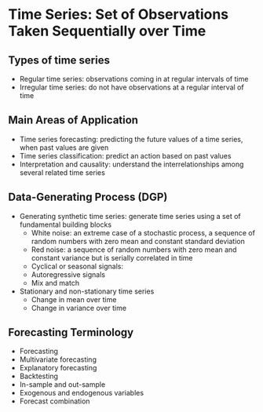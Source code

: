 # Time Series: Set of Observations Taken Sequentially over Time

## Types of time series

   - Regular time series: observations coming in at regular intervals of time
   - Irregular time series: do not have observations at a regular interval of time
    
## Main Areas of Application

   - Time series forecasting: predicting the future values of a time series, when past values are given
   - Time series classification: predict an action based on past values
   - Interpretation and causality: understand the interrelationships among several related time series
    
## Data-Generating Process (DGP)

   - Generating synthetic time series: generate time series using a set of fundamental building blocks
        - White noise: an extreme case of a stochastic process, a sequence of random numbers with zero mean and constant standard deviation
        - Red noise: a sequence of random numbers with zero mean and constant variance but is serially correlated in time
        - Cyclical or seasonal signals: 
        - Autoregressive signals
        - Mix and match
   - Stationary and non-stationary time series
        - Change in mean over time
        - Change in variance over time
        
## Forecasting Terminology

   - Forecasting
   - Multivariate forecasting
   - Explanatory forecasting
   - Backtesting
   - In-sample and out-sample
   - Exogenous and endogenous variables
   - Forecast combination
